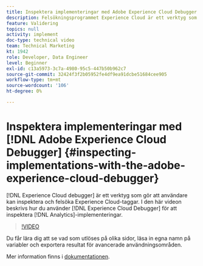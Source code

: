 ```yaml
---
title: Inspektera implementeringar med Adobe Experience Cloud Debugger
description: Felsökningsprogrammet Experience Cloud är ett verktyg som gör att användare kan inspektera och felsöka Experience Cloud-taggar. Den här videon handlar om hur du använder Experience Cloud Debugger för att inspektera Analytics-implementeringar.
feature: Validering
topics: null
activity: implement
doc-type: technical video
team: Technical Marketing
kt: 1942
role: Developer, Data Engineer
level: Beginner
exl-id: c13a5973-3c7a-4980-95c5-447b50b962c7
source-git-commit: 32424f3f2b05952fe4df9ea91dcbe51684cee905
workflow-type: tm+mt
source-wordcount: '106'
ht-degree: 0%

---
```


# Inspektera implementeringar med [!DNL Adobe Experience Cloud Debugger] {#inspecting-implementations-with-the-adobe-experience-cloud-debugger}

[!DNL Experience Cloud debugger] är ett verktyg som gör att användare kan inspektera och felsöka Experience Cloud-taggar. I den här videon beskrivs hur du använder [!DNL Experience Cloud Debugger] för att inspektera [!DNL Analytics]-implementeringar.

>[!VIDEO](https://video.tv.adobe.com/v/23878/?quality=12)

Du får lära dig att se vad som utlöses på olika sidor, läsa in egna namn på variabler och exportera resultat för avancerade användningsområden.

Mer information finns i [dokumentationen](https://marketing.adobe.com/resources/help/en_US/experience-cloud-debugger/experience-cloud-debugger.html).
